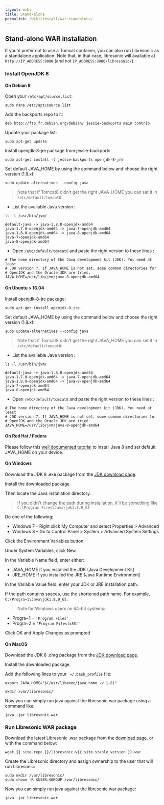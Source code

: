 ```yaml
---
layout: wiki
title: Stand-alone
permalink: /wiki/install/war-standalone/
---
```

## Stand-alone WAR installation

If you'd prefer not to use a Tomcat container, you can also run Libresonic as a standalone application.
Note that, in that case, libresonic will available at `http://IP_ADDRESS:8080` (and not `IP_ADDRESS:8080/libresonic/`).

### Install OpenJDK 8

#### On Debian 8

Open your `/etc/apt/source.list`:

```
sudo nano /etc/apt/source.list
```

Add the backports repo to it:

```
deb http://ftp.fr.debian.org/debian/ jessie-backports main contrib
```

Update your package list:

```
sudo apt-get update
```

Install openjdk-8-jre package from jessie-backports:

```
sudo apt-get install -t jessie-backports openjdk-8-jre
```

Set default JAVA_HOME by using the command below and choose the right version (1.8.x):

```
sudo update-alternatives --config java
```
> Note that if Tomcat8 didn't get the right JAVA_HOME you can set it in `/etc/default/tomcat8`:
* List the available Java version :
```
ls -l /usr/bin/jvm/
```
```
default-java -> java-1.8.0-openjdk-amd64
java-1.7.0-openjdk-amd64 -> java-7-openjdk-amd64
java-1.8.0-openjdk-amd64 -> java-8-openjdk-amd64
java-7-openjdk-amd64
java-8-openjdk-amd64
```
* Open `/etc/default/tomcat8` and paste the right version to these lines :
```
# The home directory of the Java development kit (JDK). You need at least
# JDK version 7. If JAVA_HOME is not set, some common directories for
# OpenJDK and the Oracle JDK are tried.
JAVA_HOME=/usr/lib/jvm/java-8-openjdk-amd64
```

#### On Ubuntu > 16.04

Install openjdk-8-jre package:

```
sudo apt-get install openjdk-8-jre
```

Set default JAVA_HOME by using the command below and choose the right version (1.8.x):

```
sudo update-alternatives --config java
```
> Note that if Tomcat8 didn't get the right JAVA_HOME you can set it in `/etc/default/tomcat8`:
* List the available Java version :
```
ls -l /usr/bin/jvm/
```
```
default-java -> java-1.8.0-openjdk-amd64
java-1.7.0-openjdk-amd64 -> java-7-openjdk-amd64
java-1.8.0-openjdk-amd64 -> java-8-openjdk-amd64
java-7-openjdk-amd64
java-8-openjdk-amd64
```
* Open `/etc/default/tomcat8` and paste the right version to these lines :
```
# The home directory of the Java development kit (JDK). You need at least
# JDK version 7. If JAVA_HOME is not set, some common directories for
# OpenJDK and the Oracle JDK are tried.
JAVA_HOME=/usr/lib/jvm/java-8-openjdk-amd64
```

#### On Red Hat / Fedora

Please follow this [well documented tutorial](https://www.digitalocean.com/community/tutorials/how-to-install-java-on-centos-and-fedora#install-oracle-java-8) to install Java 8  and set default JAVA_HOME on your device.

#### On Windows

Download the JDK 8 .exe package from the [JDK download page](http://www.oracle.com/technetwork/java/javase/downloads/jdk8-downloads-2133151.html).

Install the downloaded package.

Then locate the Java installation directory.
>If you didn't change the path during installation, it'll be something like `C:\Program Files\Java\jdk1.8.0_65`

Do one of the following:
* Windows 7 – Right click My Computer and select Properties > Advanced
* Windows 8 – Go to Control Panel > System > Advanced System Settings

Click the Environment Variables button.

Under System Variables, click New.

In the Variable Name field, enter either:
* JAVA_HOME if you installed the JDK (Java Development Kit)
* JRE_HOME if you installed the JRE (Java Runtime Environment)

In the Variable Value field, enter your JDK or JRE installation path.

If the path contains spaces, use the shortened path name.
For example, `C:\Progra~1\Java\jdk1.8.0_65`.
>Note for Windows users on 64-bit systems:
* Progra~1 = `'Program Files'`
* Progra~2 = `'Program Files(x86)'`

Click OK and Apply Changes as prompted

#### On MacOS

Download the JDK 8 .dmg package from the [JDK download page](http://www.oracle.com/technetwork/java/javase/downloads/jdk8-downloads-2133151.html).

Install the downloaded package.

Add the following lines to your ` ~/.bash_profile` file:

```
export JAVA_HOME="$(/usr/libexec/java_home -v 1.8)"
```

```
mkdir /var/libresonic/
```

Now you can simply run java against the libresonic.war package using a command like:

```
java -jar libresonic.war
```

### Run Libresonic WAR package

Download the latest Libresonic .war package from the [download page](/download), or with the command below:

```
wget {{ site.repo }}/libresonic-v{{ site.stable_version }}.war
```

Create the Libresonic directory and assign ownership to the user that will run Libresonic:

```
sudo mkdir /var/libresonic/
sudo chown -R $USER:$GROUP /var/libresonic/
```

Now you can simply run java against the libresonic.war package:

```
java -jar libresonic.war
```

